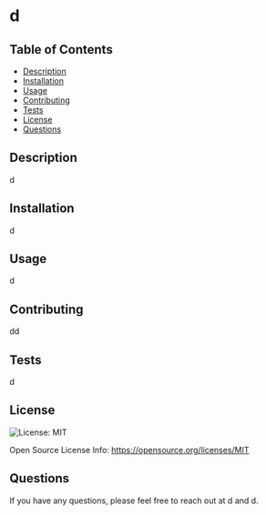 # d 

  ## Table of Contents
* [Description](#description)
* [Installation](#installation)
* [Usage](#usage)
* [Contributing](#contributing)
* [Tests](#tests)
* [License](#license)
* [Questions](#questions)

## Description
d

## Installation
d

## Usage
d

## Contributing
dd

## Tests
d

## License
![License: MIT](https://img.shields.io/badge/License-MIT-yellow.svg)

 Open Source License Info: https://opensource.org/licenses/MIT

## Questions
If you have any questions, please feel free to reach out at d and d.

